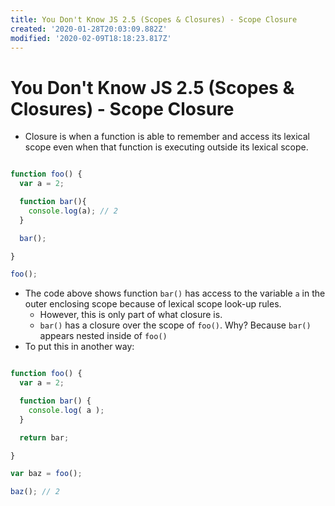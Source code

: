 ```yaml
---
title: You Don't Know JS 2.5 (Scopes & Closures) - Scope Closure
created: '2020-01-28T20:03:09.882Z'
modified: '2020-02-09T18:18:23.817Z'
---
```


# You Don't Know JS 2.5 (Scopes &amp; Closures) - Scope Closure

* Closure is when a function is able to remember and access its lexical scope even when that function is executing outside its lexical scope.

```javascript

function foo() {
  var a = 2;

  function bar(){
    console.log(a); // 2
  }

  bar();

}

foo();

```

* The code above shows function `bar()` has access to the variable `a` in the outer enclosing scope because of lexical scope look-up rules.
  * However, this is only part of what closure is.
  * `bar()` has a closure over the scope of `foo()`. Why? Because `bar()` appears nested inside of `foo()`
* To put this in another way:

```javascript

function foo() {
  var a = 2;

  function bar() {
    console.log( a );
  }

  return bar;

}

var baz = foo();

baz(); // 2

```


